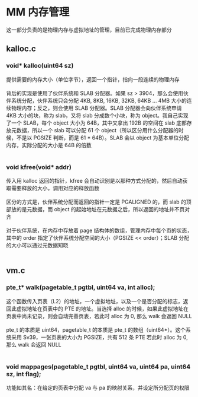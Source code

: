 # MM 内存管理

这一部分负责的是物理内存与虚拟地址的管理，目前已完成物理内存部分

## kalloc.c
### void* kalloc(uint64 sz)
提供需要的内存大小（单位字节），返回一个指针，指向一段连续的物理内存
<br><br>
背后的实现是使用了伙伴系统和 SLAB 分配器。如果 sz > 3904，那么会使用伙伴系统分配，伙伴系统只会分配 4KB, 8KB, 16KB, 32KB, 64KB ... 4MB 大小的连续物理内存；反之，则会使用 SLAB 分配器。SLAB 分配器会向伙伴系统申请 4KB 大小的块，称为 slab，又将 slab 分成数个小块，称为 object。我自己实现了一个 SLAB，每个 object 大小为 64B，其中又拿出 192B 的空间在 slab 底部存放元数据，所以一个 slab 可以分配 61 个 object（所以区分用什么分配器的时候，不是以 PGSIZE 判断，而是 61 * 64B）。SLAB 会以 object 为基本单位分配内存，实际分配的大小是 64B 的倍数
<br><br>

### void kfree(void* addr)
传入用 kalloc 返回的指针，kfree 会自动识别是以那种方式分配的，然后自动获取需要释放的大小，调用对应的释放函数
<br><br>
区分的方式是，伙伴系统分配而返回的指针一定是 PGALIGNED 的，而 slab 的顶部放的是元数据，而 object 的起始地址在元数据之后，所以返回的地址并不页对齐
<br><br>
对于伙伴系统，在内存中存放着 page 结构体的数组，管理内存中每个页的状态，其中的 order 指定了伙伴系统分配空间的大小（PGSIZE << order）；SLAB 分配的大小可以通过元数据知晓
<br><br>

## vm.c
### pte_t* walk(pagetable_t pgtbl, uint64 va, int alloc);
这个函数传入页表（L2）的地址，一个虚拟地址，以及一个是否分配的标志，返回此虚拟地址在页表中的 PTE 的地址。当选择 alloc 的时候，如果此虚拟地址在页表中尚未记录，则会自动完善页表，若此时 alloc 为 0, 那么 walk 会返回 NULL
<br><br>
pte_t 的本质是 uint64，pagetable_t 的本质是 pte_t 的数组（uint64*）。这个系统采用 Sv39，一张页表的大小为 PGSIZE，共有 512 条 PTE
若此时 alloc 为 0, 那么 walk 会返回 NULL
<br><br>

### void mappages(pagetable_t pgtbl, uint64 va, uint64 pa, uint64 sz, int flag);
功能如其名：在给定的页表中分配 va 与 pa 的映射关系，并设定所分配页的权限